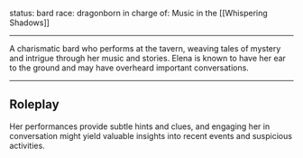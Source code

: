 status: bard
race: dragonborn
in charge of: Music in the [[Whispering Shadows]]

---

A charismatic bard who performs at the tavern, weaving tales of mystery and intrigue through her music and stories. Elena is known to have her ear to the ground and may have overheard important conversations.

---

## Roleplay

Her performances provide subtle hints and clues, and engaging her in conversation might yield valuable insights into recent events and suspicious activities.